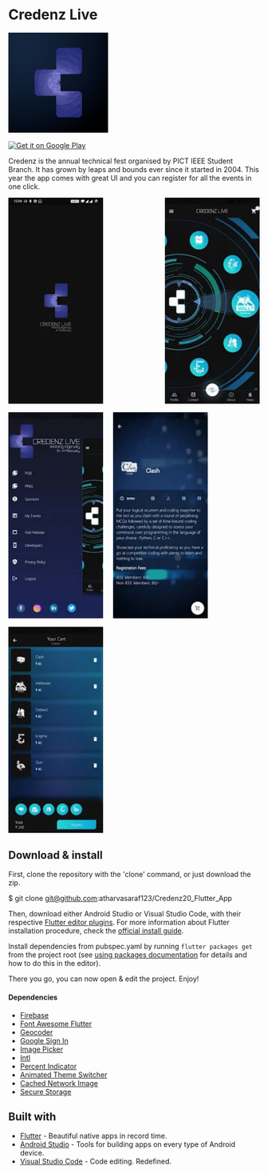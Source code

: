 # Credenz Live

<img src="./app_icon.jpg"  width="200px">

[<img src="https://play.google.com/intl/en_us/badges/images/generic/en-play-badge.png" alt="Get it on Google Play" height=
"80">](https://play.google.com/store/apps/details?id=com.pisb.credenz20)

Credenz is the annual technical fest organised by PICT IEEE Student Branch. It has grown by leaps and bounds ever since it started in 2004.
This year the app comes with great UI and you can register for all the events in one click.



<img src="./ss.jpg"  width="190px" >&nbsp;&nbsp;&nbsp;&nbsp;&nbsp;<img src="./ss1.jpg"  width="190px" style="float:right">


<img src="./ss3.jpg"  width="190px" >&nbsp;&nbsp;&nbsp;&nbsp;&nbsp;<img src="./ss2.jpg"  width="190px">

<img src="./ss4.jpg"  width="190px">


## Download & install

First, clone the repository with the 'clone' command, or just download the zip.


$ git clone git@github.com:atharvasaraf123/Credenz20_Flutter_App


Then, download either Android Studio or Visual Studio Code, with their respective [Flutter editor plugins](https://flutter.io/get-started/editor/). For more information about Flutter installation procedure, check the [official install guide](https://flutter.io/get-started/install/).

Install dependencies from pubspec.yaml by running `flutter packages get` from the project root (see [using packages documentation](https://flutter.io/using-packages/#adding-a-package-dependency-to-an-app) for details and how to do this in the editor).

There you go, you can now open & edit the project. Enjoy!

#### Dependencies
+ [Firebase](https://firebase.flutter.dev/docs/overview/)
+ [Font Awesome Flutter](https://pub.dev/packages/font_awesome_flutter)
+ [Geocoder](https://pub.dev/packages/geocoder)
+ [Google Sign In](https://pub.dev/packages/google_sign_in)
+ [Image Picker](https://pub.dev/flutter/packages?platform=android)
+ [Intl](https://pub.dev/packages/intl)
+ [Percent Indicator](https://pub.dev/packages/percent_indicator)
+ [Animated Theme Switcher](https://pub.dev/packages/animated_theme_switcher)
+ [Cached Network Image](https://pub.dev/packages/cached_network_image)
+ [Secure Storage](https://pub.dev/packages/flutter_secure_storage)

## Built with

- [Flutter](https://flutter.dev/) - Beautiful native apps in record time.
- [Android Studio](https://developer.android.com/studio/index.html/) - Tools for building apps on every type of Android device.
- [Visual Studio Code](https://code.visualstudio.com/) - Code editing. Redefined.


